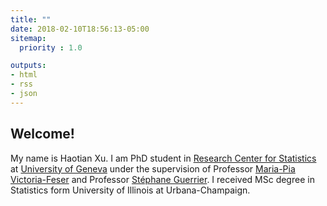 ```yaml
---
title: ""
date: 2018-02-10T18:56:13-05:00
sitemap:
  priority : 1.0

outputs:
- html
- rss
- json
---
```


## Welcome!

My name is Haotian Xu. I am PhD student in [Research Center for Statistics](https://www.unige.ch/gsem/en/research/institutes/rcs/) at [University of Geneva](https://www.unige.ch/) under the supervision of Professor [Maria-Pia Victoria-Feser](https://www.unige.ch/gsem/en/research/faculty/all/maria-pia-victoria-feser/) and Professor [Stéphane Guerrier](https://stephaneguerrier.com/). I received MSc degree in Statistics form University of Illinois at Urbana-Champaign.
